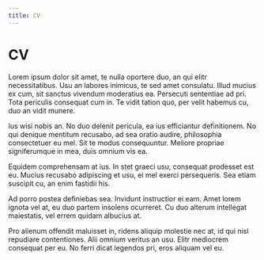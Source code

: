 ```yaml
---
title: CV
---
```


# CV

Lorem ipsum dolor sit amet, te nulla oportere duo, an qui elitr necessitatibus. Usu an labores inimicus, te sed amet consulatu. Illud mucius ex cum, sit sanctus vivendum moderatius ea. Persecuti sententiae ad pri. Tota periculis consequat cum in. Te vidit tation quo, per velit habemus cu, duo an vidit munere.

Ius wisi nobis an. No duo delenit pericula, ea ius efficiantur definitionem. No qui denique mentitum recusabo, ad sea oratio audire, philosophia consectetuer eu mel. Sit te modus consequuntur. Meliore propriae signiferumque in mea, duis omnium vis ea.

Equidem comprehensam at ius. In stet graeci usu, consequat prodesset est eu. Mucius recusabo adipiscing et usu, ei mel exerci persequeris. Sea etiam suscipit cu, an enim fastidii his.

Ad porro postea definiebas sea. Invidunt instructior ei eam. Amet lorem ignota vel at, eu duo partem insolens ocurreret. Cu duo alterum intellegat maiestatis, vel errem quidam albucius at.

Pro alienum offendit maluisset in, ridens aliquip molestie nec at, id qui nisl repudiare contentiones. Alii omnium veritus an usu. Elitr mediocrem consequat per eu. No ferri dicat legendos pri, eros aliquam vel eu.
